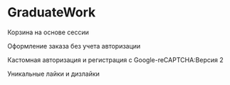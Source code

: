 # GraduateWork

Корзина на основе сессии 

Оформление заказа без учета авторизации

Кастомная авторизация и регистрация с Google-reCAPTCHA:Версия 2

Уникальные лайки и дизлайки
